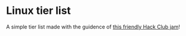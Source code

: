 # Linux tier list
A simple tier list made with the guidence of [this friendly Hack Club jam](https://jams.hackclub.com/jam/tier-list)!
